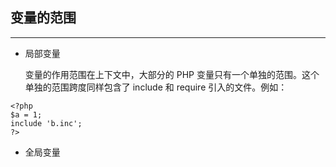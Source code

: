 ## 变量的范围

---

* 局部变量 

  变量的作用范围在上下文中，大部分的 PHP 变量只有一个单独的范围。这个单独的范围跨度同样包含了 include 和 require 引入的文件。例如：

```
<?php
$a = 1;
include 'b.inc';
?>
```

* 全局变量



